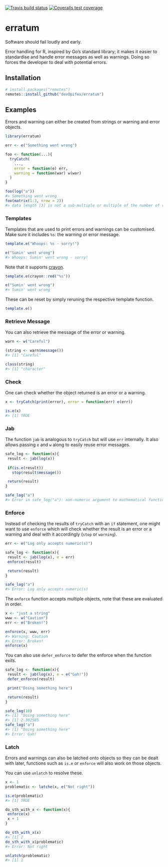 
<!-- README.md is generated from README.Rmd. Please edit that file -->

<!-- badges: start -->

[![Travis build
status](https://travis-ci.com/devOpifex/err.svg?branch=master)](https://travis-ci.com/devOpifex/err)
[![Coveralls test
coverage](https://coveralls.io/repos/github/devOpifex/err/badge.svg)](https://coveralls.io/github/devOpifex/err)
<!-- badges: end -->

# erratum

Software should fail loudly and early.

Error handling for R, inspired by Go’s standard library; it makes it
easier to standardise and handle error messages as well as warnings.
Doing so forces the developer to deal with potential errors.

## Installation

``` r
# install.packages("remotes")
remotes::install_github("devOpifex/erratum")
```

## Examples

Errors and warning can either be created from strings or warning and
error objects.

``` r
library(erratum)

err <- e("Something went wrong")

foo <- function(...){
  tryCatch(
    ..., 
    error = function(e) err, 
    warning = function(war) w(war) 
  )
}

foo(log("a"))
#> Something went wrong
foo(matrix(1:3, nrow = 2))
#> data length [3] is not a sub-multiple or multiple of the number of rows [2]
```

### Templates

Templates that are used to print errors and warnings can be customised.
Make sure it includes `%s`: the warning or error message.

``` r
template.e("Whoops: %s - sorry!")

e("Sumin' went wrong")
#> Whoops: Sumin' went wrong - sorry!
```

Note that it supports [crayon](https://github.com/r-lib/crayon).

``` r
template.e(crayon::red("%s"))

e("Sumin' went wrong")
#> Sumin' went wrong
```

These can be reset by simply reruning the respective template function.

``` r
template.e()
```

### Retrieve Message

You can also retrieve the message of the error or warning.

``` r
warn <- w("Careful")

(string <- warn$message())
#> [1] "Careful"

class(string)
#> [1] "character"
```

### Check

One can check whether the object returned is an error or a warning.

``` r
x <- tryCatch(print(error), error = function(err) e(err))

is.e(x)
#> [1] TRUE
```

### Jab

The function `jab` is analogous to `tryCatch` but will use `err`
internally. It also allows passing `e` and `w` along to easily reuse
error messages.

``` r
safe_log <- function(x){
 result <- jab(log(x))
 
 if(is.e(result))
   stop(result$message())

 return(result)
} 

safe_log("a")
#> Error in safe_log("a"): non-numeric argument to mathematical function
```

### Enforce

Instead of checking the results of `tryCatch` with an `if` statement,
one might want to use `enforce` which will check whether the result is
an error or a warning and deal with it accordingly (`stop` or
`warning`).

``` r
err <- e("Log only accepts numeric(s)")

safe_log <- function(x){
 result <- jab(log(x), e = err)
 enforce(result)

 return(result)
} 

safe_log("a")
#> Error: Log only accepts numeric(s)
```

The `enforce` function accepts multiple objects, note that these are
evaluated in order.

``` r
x <- "just a string"
www <- w("Caution")
err <- e("Broken!")

enforce(x, www, err)
#> Warning: Caution
#> Error: Broken!
enforce(x)
```

You can also use `defer_enforce` to defer the enforce when the function
exits.

``` r
safe_log <- function(x){
 result <- jab(log(x), e = e("Gah!"))
 defer_enforce(result)

 print("Doing something here")

 return(result)
} 

safe_log(10)
#> [1] "Doing something here"
#> [1] 2.302585
safe_log("a")
#> [1] "Doing something here"
#> Error: Gah!
```

### Latch

Errors and warnings can also be latched onto objects so they can be
dealt with later, functions such as `is.e` or `enforce` will also work
on those objects.

You can use `unlatch` to resolve these.

``` r
x <- 1
problematic <- latche(x, e("Not right"))

is.e(problematic)
#> [1] TRUE

do_sth_with_x <- function(x){
 enforce(x)
 x + 1
}

do_sth_with_x(x)
#> [1] 2
do_sth_with_x(problematic)
#> Error: Not right

unlatch(problematic)
#> [1] 1
```
